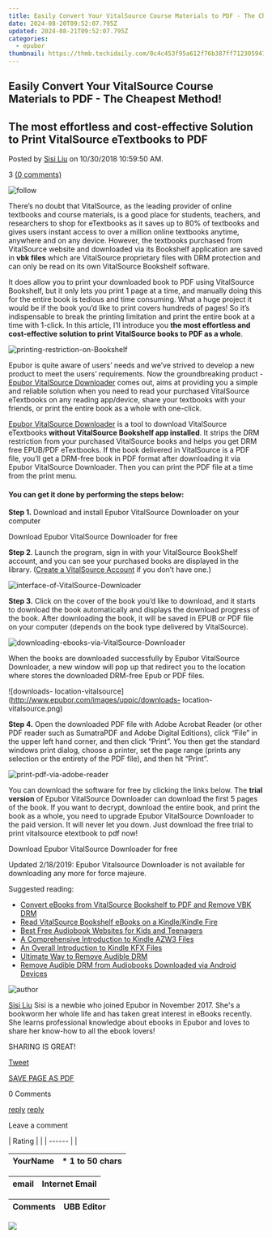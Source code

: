 ```yaml
---
title: Easily Convert Your VitalSource Course Materials to PDF - The Cheapest Method!
date: 2024-08-20T09:52:07.795Z
updated: 2024-08-21T09:52:07.795Z
categories:
  - epubor
thumbnail: https://thmb.techidaily.com/0c4c453f95a612f76b387ff712305941e5398ae6df028882ef27bbdd6859fdde.jpg
---
```


## Easily Convert Your VitalSource Course Materials to PDF - The Cheapest Method!

## The most effortless and cost-effective Solution to Print VitalSource eTextbooks to PDF

Posted by [Sisi Liu](https://www.facebook.com/sisi.liu.737) on 10/30/2018 10:59:50 AM.

3 [(0 comments)](http://www.epubor.com/#comment-area) 



![follow](http://www.epubor.com/images/follow.png)

There’s no doubt that VitalSource, as the leading provider of online textbooks and course materials, is a good place for students, teachers, and researchers to shop for eTextbooks as it saves up to 80% of textbooks and gives users instant access to over a million online textbooks anytime, anywhere and on any device. However, the textbooks purchased from VitalSource website and downloaded via its Bookshelf application are saved in **vbk files** which are VitalSource proprietary files with DRM protection and can only be read on its own VitalSource Bookshelf software.

It does allow you to print your downloaded book to PDF using VitalSource Bookshelf, but it only lets you print 1 page at a time, and manually doing this for the entire book is tedious and time consuming. What a huge project it would be if the book you’d like to print covers hundreds of pages! So it’s indispensable to break the printing limitation and print the entire book at a time with 1-click. In this article, I’ll introduce you **the most effortless and cost-effective solution to print VitalSource books to PDF as a whole**.

![printing-restriction-on-Bookshelf](http://www.epubor.com/images/uppic/printing-restriction-on-Bookshelf.png)

Epubor is quite aware of users’ needs and we’ve strived to develop a new product to meet the users’ requirements. Now the groundbreaking product - [Epubor VitalSource Downloader](https://tools.techidaily.com/epubor/products/) comes out, aims at providing you a simple and reliable solution when you need to read your purchased VitalSource eTextbooks on any reading app/device, share your textbooks with your friends, or print the entire book as a whole with one-click.

[Epubor VitalSource Downloader](https://tools.techidaily.com/epubor/products/) is a tool to download VitalSource eTextbooks **without VitalSource Bookshelf app installed**. It strips the DRM restriction from your purchased VitalSource books and helps you get DRM free EPUB/PDF eTextbooks. If the book delivered in VitalSource is a PDF file, you’ll get a DRM-free book in PDF format after downloading it via Epubor VitalSource Downloader. Then you can print the PDF file at a time from the print menu.

#### You can get it done by performing the steps below:

**Step 1.** Download and install Epubor VitalSource Downloader on your computer

Download Epubor VitalSource Downloader for free

[](http://download.epubor.com/EpuborVitalSourceDownloader.exe) [](http://download.epubor.com/EpuborVitalSourceDownloader.dmg) 

**Step 2**. Launch the program, sign in with your VitalSource BookShelf account, and you can see your purchased books are displayed in the library. ([Create a VitalSource Account](https://www.vitalsource.com/sign%5Fup) if you don’t have one.)

![interface-of-VitalSource-Downloader](http://www.epubor.com/images/uppic/interface-of-VitalSource-Downloader.png)

**Step 3.** Click on the cover of the book you’d like to download, and it starts to download the book automatically and displays the download progress of the book. After downloading the book, it will be saved in EPUB or PDF file on your computer (depends on the book type delivered by VitalSource). 

![downloading-ebooks-via-VitalSource-Downloader](http://www.epubor.com/images/uppic/downloading-ebooks-via-VitalSource-Downloader.png)

When the books are downloaded successfully by Epubor VitalSource Downloader, a new window will pop up that redirect you to the location where stores the downloaded DRM-free Epub or PDF files.

![downloads- location-vitalsource](http://www.epubor.com/images/uppic/downloads- location-vitalsource.png)

**Step 4.** Open the downloaded PDF file with Adobe Acrobat Reader (or other PDF reader such as SumatraPDF and Adobe Digital Editions), click “File” in the upper left hand corner, and then click “Print”. You then get the standard windows print dialog, choose a printer, set the page range (prints any selection or the entirety of the PDF file), and then hit “Print”.

![print-pdf-via-adobe-reader](http://www.epubor.com/images/uppic/print-pdf-via-adobe-reader.png)

You can download the software for free by clicking the links below. The **trial version** of Epubor VitalSource Downloader can download the first 5 pages of the book. If you want to decrypt, download the entire book, and print the book as a whole, you need to upgrade Epubor VitalSource Downloader to the paid version. It will never let you down. Just download the free trial to print vitalsource etextbook to pdf now!

Download Epubor VitalSource Downloader for free

Updated 2/18/2019: Epubor Vitalsource Downloader is not available for downloading any more for force majeure. 

Suggested reading:

* [Convert eBooks from VitalSource Bookshelf to PDF and Remove VBK DRM](https://tools.techidaily.com/epubor/products/)
* [Read VitalSource Bookshelf eBooks on a Kindle/Kindle Fire](https://tools.techidaily.com/epubor/products/)
* [Best Free Audiobook Websites for Kids and Teenagers](https://tools.techidaily.com/epubor/products/)
* [A Comprehensive Introduction to Kindle AZW3 Files](https://tools.techidaily.com/epubor/products/)
* [An Overall Introduction to Kindle KFX Files](https://tools.techidaily.com/epubor/products/)
* [Ultimate Way to Remove Audible DRM](https://tools.techidaily.com/epubor/ultimate/)
* [Remove Audible DRM from Audiobooks Downloaded via Android Devices](https://tools.techidaily.com/epubor/products/)

![author](http://www.epubor.com/images/uppic/Sisi.png)

[Sisi Liu](https://www.facebook.com/sisi.liu.737) Sisi is a newbie who joined Epubor in November 2017\. She's a bookworm her whole life and has taken great interest in eBooks recently. She learns professional knowledge about ebooks in Epubor and loves to share her know-how to all the ebook lovers!

SHARING IS GREAT!

[Tweet](https://twitter.com/share) 

[SAVE PAGE AS PDF](https://tools.techidaily.com/epubor/products/) 



0 Comments

[reply](https://tools.techidaily.com/epubor/products/) [reply](https://tools.techidaily.com/epubor/products/) 

Leave a comment

| Rating |  |
| ------ |  |

| YourName | \*  1 to 50 chars |
| -------- | ----------------- |

| email | Internet Email |
| ----- | -------------- |

| Comments | UBB Editor |
| -------- | ---------- |

<ins class="adsbygoogle"
     style="display:block"
     data-ad-format="autorelaxed"
     data-ad-client="ca-pub-7571918770474297"
     data-ad-slot="1223367746"></ins>



<ins class="adsbygoogle"
     style="display:block"
     data-ad-client="ca-pub-7571918770474297"
     data-ad-slot="8358498916"
     data-ad-format="auto"
     data-full-width-responsive="true"></ins>



<!-- affiliate ads begin -->
<a href="https://store.massmailsoftware.com/order/checkout.php?PRODS=1095219&QTY=1&AFFILIATE=108875&CART=1"><img src="https://secure.avangate.com/images/merchant/dc87c13749315c7217cdc4ac692e704c/banera_for_partners-20_%281%29.jpg" border="0"></a>
<!-- affiliate ads end -->